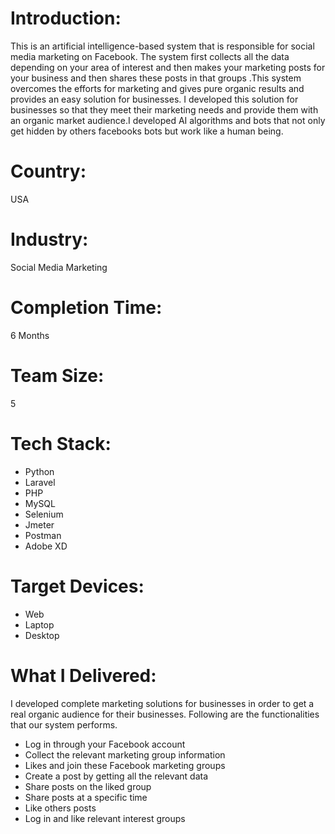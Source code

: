 # Introduction:
This is an artificial intelligence-based system that is responsible for social media marketing on Facebook. The system first collects all the data depending on your area of interest and then makes your marketing posts for your business and then shares these posts in that groups
.This system overcomes the efforts for marketing and gives pure organic results and provides an easy solution for businesses.
I developed this solution for businesses so that they meet their marketing needs and provide them with an organic market audience.I developed AI algorithms and bots that not only get hidden by others facebooks bots but work like a human being.
# Country:
USA
# Industry:
Social Media Marketing
# Completion Time:
6 Months
# Team Size:
5
# Tech Stack:
- Python
- Laravel
- PHP
- MySQL
- Selenium
- Jmeter
- Postman
- Adobe XD

# Target Devices:
- Web
- Laptop
- Desktop

# What I Delivered:
I developed complete marketing solutions for businesses in order to get a real organic audience for their businesses. Following are the functionalities that our system performs.
- Log in through your Facebook account
- Collect the relevant marketing group information
- Likes and join these Facebook marketing groups
- Create a post by getting all the relevant data
- Share posts on the liked group 
- Share posts at a specific time 
- Like others posts
- Log in and like relevant interest groups
